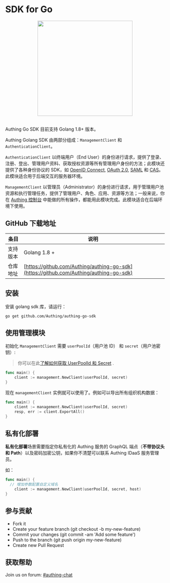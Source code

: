 # SDK for Go

<div align=center><img width="300" src="https://files.authing.co/authing-console/authing-logo-new-20210924.svg"></div>
<br/>

Authing Go SDK 目前支持 Golang 1.8+ 版本。

Authing Golang SDK 由两部分组成：`ManagementClient` 和 `AuthenticationClient`。

`AuthenticationClient` 以终端用户（End User）的身份进行请求，提供了登录、注册、登出、管理用户资料、获取授权资源等所有管理用户身份的方法；此模块还提供了各种身份协议的 SDK，如 [OpenID Connect](/guides/federation/oidc.md), [OAuth 2.0](/guides/federation/oauth.md), [SAML](/guides/federation/saml.md) 和 [CAS](/guides/federation/cas.md)。此模块适合用于后端交互的服务器环境。

`ManagementClient` 以管理员（Administrator）的身份进行请求，用于管理用户池资源和执行管理任务，提供了管理用户、角色、应用、资源等方法；一般来说，你在 [Authing 控制台](https://console.authing.cn/console/userpool) 中能做的所有操作，都能用此模块完成。此模块适合在后端环境下使用。

## GitHub 下载地址

| 条目     | 说明                                        |
| -------- | ------------------------------------------- |
| 支持版本 | Golang 1.8 +                                   |
| 仓库地址 | [https://github.com/Authing/authing-go-sdk](https://github.com/Authing/authing-go-sdk) |

## 安装

安装 golang sdk 库，请运行：

```
go get github.com/Authing/authing-go-sdk
```


## 使用管理模块

初始化 `ManagementClient` 需要 `userPoolId`（用户池 ID） 和 `secret`（用户池密钥）:

> 你可以在此[了解如何获取 UserPoolId 和 Secret](/guides/faqs/get-userpool-id-and-secret.md) .

```go
func main() {
	client := management.NewClient(userPoolId, secret)
}
```

现在 `managementClient` 实例就可以使用了。例如可以导出所有组织机构数据：

```go
func main() {
	client := management.NewClient(userPoolId, secret)
    resp, err := client.ExportAll()
}
```



## 私有化部署

**私有化部署**场景需要指定你私有化的 Authing 服务的 GraphQL 端点（**不带协议头和 Path**）以及密码加密公钥，如果你不清楚可以联系 Authing IDaaS 服务管理员。

如：

```go
func main() {
  // 增加参数配置自定义域名
	client := management.NewClient(userPoolId, secret, host)
}
```

## 参与贡献
- Fork it
- Create your feature branch (git checkout -b my-new-feature)
- Commit your changes (git commit -am 'Add some feature')
- Push to the branch (git push origin my-new-feature)
- Create new Pull Request

## 获取帮助

Join us on forum: [#authing-chat](https://forum.authing.cn/)

